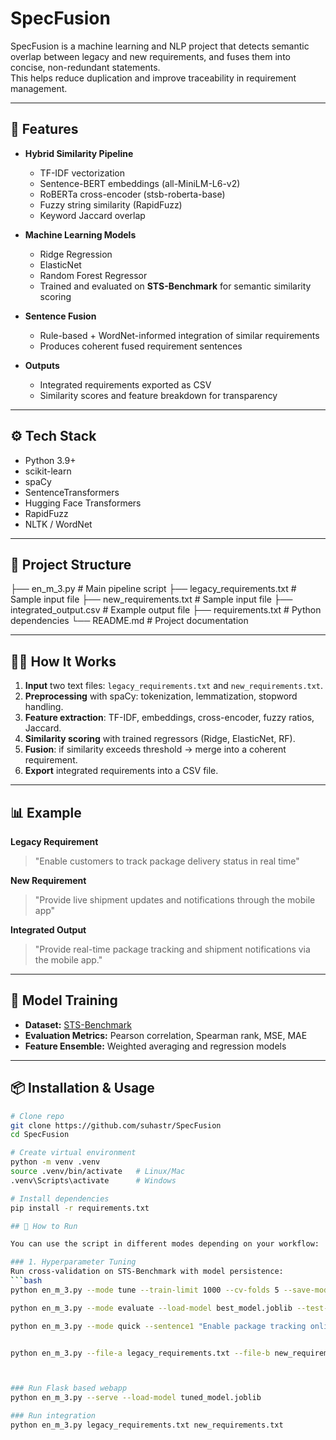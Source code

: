# SpecFusion

SpecFusion is a machine learning and NLP project that detects semantic overlap between legacy and new requirements, and fuses them into concise, non-redundant statements.  
This helps reduce duplication and improve traceability in requirement management.

---

## 🚀 Features
- **Hybrid Similarity Pipeline**  
  - TF-IDF vectorization  
  - Sentence-BERT embeddings (all-MiniLM-L6-v2)  
  - RoBERTa cross-encoder (stsb-roberta-base)  
  - Fuzzy string similarity (RapidFuzz)  
  - Keyword Jaccard overlap  

- **Machine Learning Models**  
  - Ridge Regression  
  - ElasticNet  
  - Random Forest Regressor  
  - Trained and evaluated on **STS-Benchmark** for semantic similarity scoring  

- **Sentence Fusion**  
  - Rule-based + WordNet-informed integration of similar requirements  
  - Produces coherent fused requirement sentences  

- **Outputs**  
  - Integrated requirements exported as CSV  
  - Similarity scores and feature breakdown for transparency  

---

## ⚙️ Tech Stack
- Python 3.9+  
- scikit-learn  
- spaCy  
- SentenceTransformers  
- Hugging Face Transformers  
- RapidFuzz  
- NLTK / WordNet  

---

## 📂 Project Structure
├── en_m_3.py # Main pipeline script
├── legacy_requirements.txt # Sample input file
├── new_requirements.txt # Sample input file
├── integrated_output.csv # Example output file
├── requirements.txt # Python dependencies
└── README.md # Project documentation

---

## 🧑‍💻 How It Works
1. **Input** two text files: `legacy_requirements.txt` and `new_requirements.txt`.  
2. **Preprocessing** with spaCy: tokenization, lemmatization, stopword handling.  
3. **Feature extraction**: TF-IDF, embeddings, cross-encoder, fuzzy ratios, Jaccard.  
4. **Similarity scoring** with trained regressors (Ridge, ElasticNet, RF).  
5. **Fusion**: if similarity exceeds threshold → merge into a coherent requirement.  
6. **Export** integrated requirements into a CSV file.  

---

## 📊 Example

**Legacy Requirement**  
> "Enable customers to track package delivery status in real time"  

**New Requirement**  
> "Provide live shipment updates and notifications through the mobile app"  

**Integrated Output**  
> "Provide real-time package tracking and shipment notifications via the mobile app."


---

## 🔬 Model Training
- **Dataset:** [STS-Benchmark](https://ixa2.si.ehu.eus/stswiki/index.php/STSbenchmark)  
- **Evaluation Metrics:** Pearson correlation, Spearman rank, MSE, MAE  
- **Feature Ensemble:** Weighted averaging and regression models  

---

## 📦 Installation & Usage
```bash
# Clone repo
git clone https://github.com/suhastr/SpecFusion
cd SpecFusion

# Create virtual environment
python -m venv .venv
source .venv/bin/activate   # Linux/Mac
.venv\Scripts\activate      # Windows

# Install dependencies
pip install -r requirements.txt

## 🚀 How to Run

You can use the script in different modes depending on your workflow:

### 1. Hyperparameter Tuning
Run cross-validation on STS-Benchmark with model persistence:
```bash
python en_m_3.py --mode tune --train-limit 1000 --cv-folds 5 --save-model best_model.joblib --output results.json

python en_m_3.py --mode evaluate --load-model best_model.joblib --test-limit 500 --metrics-csv metrics.csv --pred-csv predictions.csv

python en_m_3.py --mode quick --sentence1 "Enable package tracking online" --sentence2 "Provide real-time shipment updates"


python en_m_3.py --file-a legacy_requirements.txt --file-b new_requirements.txt --integrated-csv integrated_output.csv --integrate-thr 4.0



### Run Flask based webapp
python en_m_3.py --serve --load-model tuned_model.joblib

### Run integration
python en_m_3.py legacy_requirements.txt new_requirements.txt




